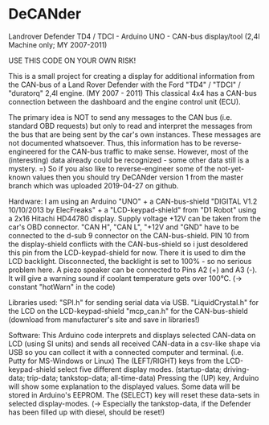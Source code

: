 # DeCANder
Landrover Defender TD4 / TDCI - Arduino UNO - CAN-bus display/tool (2,4l Machine only; MY 2007-2011)

USE THIS CODE ON YOUR OWN RISK!

This is a small project for creating a display for additional information from the CAN-bus of a Land Rover Defender with the Ford "TD4" / "TDCI" / "duratorq" 2,4l engine. (MY 2007 - 2011) This classical 4x4 has a CAN-bus connection between the dashboard and the engine control unit (ECU).

The primary idea is NOT to send any messages to the CAN bus (i.e. standard OBD requests) but only to read and interpret the messages from the bus that are being sent by the car's own instances. These messages are not documented whatsoever. Thus, this information has to be reverse-engineered for the CAN-bus traffic to make sense. However, most of the (interesting) data already could be recognized - some other data still is a mystery. =) So if you also like to reverse-engineer some of the not-yet-known values then you should try DeCANder version 1 from the master branch which was uploaded 2019-04-27 on github.

Hardware:
I am using an Arduino "UNO" + a CAN-bus-shield "DIGITAL V1.2 10/10/2013 by ElecFreaks" + a "LCD-keypad-shield" from "D1 Robot" using a 2x16 Hitachi HD44780 display. Supply voltage +12V can be taken from the car's OBD connector. "CAN H", "CAN L", "+12V and "GND" have to be connected to the d-sub 9 connector on the CAN-bus-shield. PIN 10 from the display-shield conflicts with the CAN-bus-shield so i just desoldered this pin from the LCD-keypad-shield for now. There it is used to dim the LCD backlight. Disconnected, the backlight is set to 100% - so no serious problem here. A piezo speaker can be connected to Pins A2 (+) and A3 (-). It will give a warning sound if coolant temperature gets over 100°C. (-> constant "hotWarn" in the code)

Libraries used:
"SPI.h" for sending serial data via USB.
"LiquidCrystal.h" for the LCD on the LCD-keypad-shield
"mcp_can.h" for the CAN-bus-shield (download from manufacturer's site and save in libraries!)

Software:
This Arduino code interprets and displays selected CAN-data on LCD (using SI units) and sends all received CAN-data in a csv-like shape via USB so you can collect it with a connected computer and terminal. (i.e. Putty for MS-Windows or Linux) The (LEFT/RIGHT) keys from the LCD-keypad-shield select five different display modes. (startup-data; driving-data; trip-data; tankstop-data; all-time-data) Pressing the (UP) key, Arduino will show some explanation to the displayed values. Some data will be stored in Arduino's EEPROM. The (SELECT) key will reset these data-sets in selected display-modes. (-> Especially the tankstop-data, if the Defender has been filled up with diesel, should be reset!)
